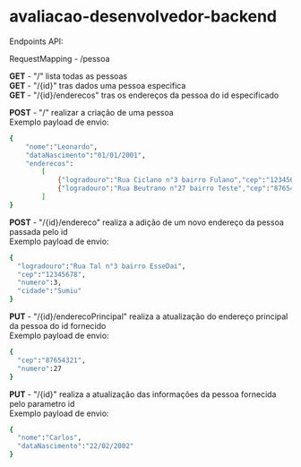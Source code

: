 # avaliacao-desenvolvedor-backend


Endpoints API:

RequestMapping - /pessoa

**GET** - "/" lista todas as pessoas </br>
**GET** - "/{id}" tras dados uma pessoa especifica</br>
**GET** - "/{id}/enderecos" tras os endereços da pessoa do id especificado</br>

**POST** - "/" realizar a criação de uma pessoa</br>
Exemplo payload de envio:
```bash
{
    "nome":"Leonardo",
    "dataNascimento":"01/01/2001",
    "enderecos":
        [
            {"logradouro":"Rua Ciclano n°3 bairro Fulano","cep":"12345678","numero":3,"cidade":"Teste1"},
            {"logradouro":"Rua Beutrano n°27 bairro Teste","cep":"87654321","numero":27,"cidade":"Teste2"}
        ]
} 
```

**POST** - "/{id}/endereco" realiza a adição de um novo endereço da pessoa passada pelo id</br>
Exemplo payload de envio:&nbsp;
```bash
{
  "logradouro":"Rua Tal n°3 bairro EsseDai",
  "cep":"12345678",
  "numero":3,
  "cidade":"Sumiu"
}
```
**PUT** - "/{id}/enderecoPrincipal" realiza a atualização do endereço principal da pessoa do id fornecido</br>
Exemplo payload de envio:&nbsp;
```bash
{
  "cep":"87654321",
  "numero":27
}
```
**PUT** - "/{id}" realiza a atualização das informações da pessoa fornecida pelo parametro id</br>
Exemplo payload de envio:&nbsp;
```bash
{
  "nome":"Carlos",
  "dataNascimento":"22/02/2002"
}
```


